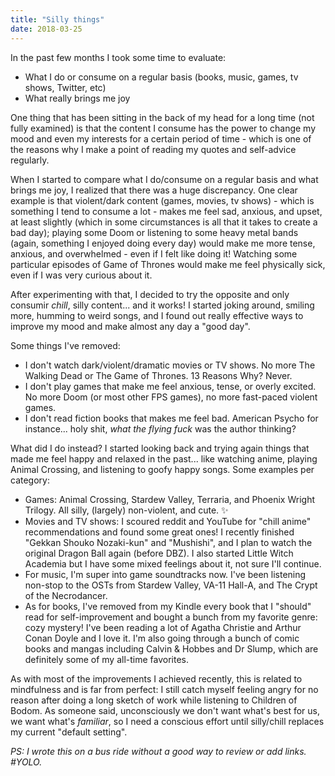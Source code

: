 ```yaml
---
title: "Silly things"
date: 2018-03-25
---
```


In the past few months I took some time to evaluate:

- What I do or consume on a regular basis (books, music, games, tv shows, Twitter, etc)
- What really brings me joy

One thing that has been sitting in the back of my head for a long time (not fully examined) is that the content I consume has the power to change my mood and even my interests for a certain period of time - which is one of the reasons why I make a point of reading my quotes and self-advice regularly.

When I started to compare what I do/consume on a regular basis and what brings me joy, I realized that there was a huge discrepancy. One clear example is that violent/dark content (games, movies, tv shows) - which is something I tend to consume a lot - makes me feel sad, anxious, and upset, at least slightly (which in some circumstances is all that it takes to create a bad day); playing some Doom or listening to some heavy metal bands (again, something I enjoyed doing every day) would make me more tense, anxious, and overwhelmed - even if I felt like doing it! Watching some particular episodes of Game of Thrones would make me feel physically sick, even if I was very curious about it.

After experimenting with that, I decided to try the opposite and only consumir _chill_, silly content... and it works! I started joking around, smiling more, humming to weird songs, and I found out really effective ways to improve my mood and make almost any day a "good day".

Some things I've removed:

- I don't watch dark/violent/dramatic movies or TV shows. No more The Walking Dead or The Game of Thrones. 13 Reasons Why? Never.
- I don't play games that make me feel anxious, tense, or overly excited. No more Doom (or most other FPS games), no more fast-paced violent games.
- I don't read fiction books that makes me feel bad. American Psycho for instance... holy shit, _what the flying fuck_ was the author thinking?

What did I do instead? I started looking back and trying again things that made me feel happy and relaxed in the past... like watching anime, playing Animal Crossing, and listening to goofy happy songs. Some examples per category:

- Games: Animal Crossing, Stardew Valley, Terraria, and Phoenix Wright Trilogy. All silly, (largely) non-violent, and cute. ✨
- Movies and TV shows: I scoured reddit and YouTube for "chill anime" recommendations and found some great ones! I recently finished "Gekkan Shouko Nozaki-kun" and "Mushishi", and I plan to watch the original Dragon Ball again (before DBZ). I also started Little Witch Academia but I have some mixed feelings about it, not sure I'll continue.
- For music, I'm super into game soundtracks now. I've been listening non-stop to the OSTs from Stardew Valley, VA-11 Hall-A, and The Crypt of the Necrodancer.
- As for books, I've removed from my Kindle every book that I "should" read for self-improvement and bought a bunch from my favorite genre: cozy mystery! I've been reading a lot of Agatha Christie and Arthur Conan Doyle and I love it. I'm also going through a bunch of comic books and mangas including Calvin & Hobbes and Dr Slump, which are definitely some of my all-time favorites.

As with most of the improvements I achieved recently, this is related to mindfulness and is far from perfect: I still catch myself feeling angry for no reason after doing a long sketch of work while listening to Children of Bodom. As someone said, unconsciously we don't want what's best for us, we want what's _familiar_, so I need a conscious effort until silly/chill replaces my current "default setting".

_PS: I wrote this on a bus ride without a good way to review or add links. #YOLO._
